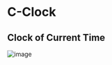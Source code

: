 # C-Clock
## Clock of Current Time
![image](https://github.com/osamasu/C-Clock/assets/97795269/7dc06635-3756-4de8-96c2-11d8d33e4082)

